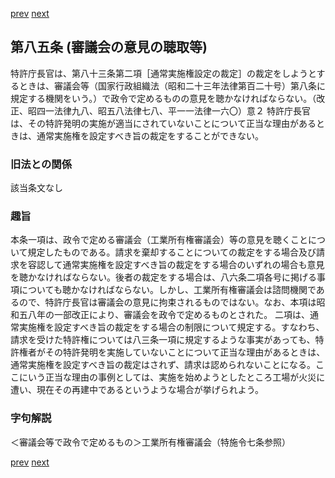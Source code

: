[prev](/specific\markdowns\特許法\112_Mp-Ch_4-Se_1-At_84_2.md)
[next](/specific\markdowns\特許法\114_Mp-Ch_4-Se_1-At_86.md)
## 第八五条 (審議会の意見の聴取等)
特許庁長官は、第八十三条第二項［通常実施権設定の裁定］の裁定をしようとするときは、審議会等（国家行政組織法（昭和二十三年法律第百二十号）第八条に規定する機関をいう。）で政令で定めるものの意見を聴かなければならない。（改正、昭四一法律九八、昭五八法律七八、平一一法律一六〇）意２ 特許庁長官は、その特許発明の実施が適当にされていないことについて正当な理由があるときは、通常実施権を設定すべき旨の裁定をすることができない。

### 旧法との関係
該当条文なし

### 趣旨
本条一項は、政令で定める審議会（工業所有権審議会）等の意見を聴くことについて規定したものである。請求を棄却することについての裁定をする場合及び請求を容認して通常実施権を設定すべき旨の裁定をする場合のいずれの場合も意見を聴かなければならない。後者の裁定をする場合は、八六条二項各号に掲げる事項についても聴かなければならない。しかし、工業所有権審議会は諮問機関であるので、特許庁長官は審議会の意見に拘束されるものではない。なお、本項は昭和五八年の一部改正により、審議会を政令で定めるものとされた。
二項は、通常実施権を設定すべき旨の裁定をする場合の制限について規定する。すなわち、請求を受けた特許権については八三条一項に規定するような事実があっても、特許権者がその特許発明を実施していないことについて正当な理由があるときは、通常実施権を設定すべき旨の裁定はされず、請求は認められないことになる。ここにいう正当な理由の事例としては、実施を始めようとしたところ工場が火災に遭い、現在その再建中であるというような場合が挙げられよう。

### 字句解説
＜審議会等で政令で定めるもの＞工業所有権審議会（特施令七条参照）

[prev](/specific\markdowns\特許法\112_Mp-Ch_4-Se_1-At_84_2.md)
[next](/specific\markdowns\特許法\114_Mp-Ch_4-Se_1-At_86.md)